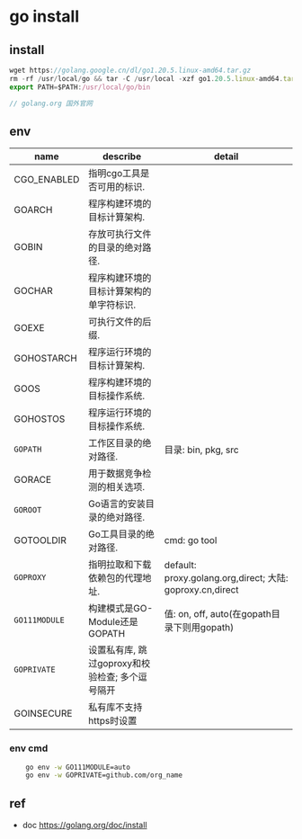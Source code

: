 # go install

## install

```js
wget https://golang.google.cn/dl/go1.20.5.linux-amd64.tar.gz
rm -rf /usr/local/go && tar -C /usr/local -xzf go1.20.5.linux-amd64.tar.gz
export PATH=$PATH:/usr/local/go/bin

// golang.org 国外官网
```

## env

| name          | describe                                        | detail                                                    |
| ------------- | ----------------------------------------------- | --------------------------------------------------------- |
| CGO_ENABLED   | 指明cgo工具是否可用的标识.                      |
| GOARCH        | 程序构建环境的目标计算架构.                     |
| GOBIN         | 存放可执行文件的目录的绝对路径.                 |
| GOCHAR        | 程序构建环境的目标计算架构的单字符标识.         |
| GOEXE         | 可执行文件的后缀.                               |
| GOHOSTARCH    | 程序运行环境的目标计算架构.                     |
| GOOS          | 程序构建环境的目标操作系统.                     |
| GOHOSTOS      | 程序运行环境的目标操作系统.                     |
| `GOPATH`      | 工作区目录的绝对路径.                           | 目录: bin, pkg, src                                       |
| GORACE        | 用于数据竞争检测的相关选项.                     |
| `GOROOT`      | Go语言的安装目录的绝对路径.                     |
| GOTOOLDIR     | Go工具目录的绝对路径.                           | cmd: go tool                                              |
| `GOPROXY`     | 指明拉取和下载依赖包的代理地址.                 | default: proxy.golang.org,direct; 大陆: goproxy.cn,direct |
| `GO111MODULE` | 构建模式是GO-Module还是GOPATH                   | 值: on, off, auto(在gopath目录下则用gopath)               |
| `GOPRIVATE`   | 设置私有库, 跳过goproxy和校验检查; 多个逗号隔开 |
| GOINSECURE    | 私有库不支持https时设置                         |

### env cmd

```bash
    go env -w GO111MODULE=auto
    go env -w GOPRIVATE=github.com/org_name
```

## ref

- doc <https://golang.org/doc/install>

